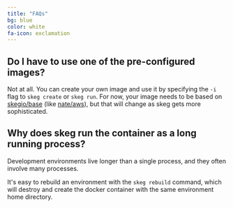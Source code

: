 ```yaml
---
title: "FAQs"
bg: blue
color: white
fa-icon: exclamation
---
```


## Do I have to use one of the pre-configured images?

Not at all.  You can create your own image and use it by specifying the `-i` flag to `skeg create` or `skeg run`.  For now, your image needs to be based on [skegio/base](https://hub.docker.com/r/skegio/base/) (like [nate/aws](https://hub.docker.com/r/nate/aws/)), but that will change as skeg gets more sophisticated.

## Why does skeg run the container as a long running process?

Development environments live longer than a single process, and they often involve many processes.

It's easy to rebuild an environment with the `skeg rebuild` command, which will destroy and create the docker container with the same environment home directory.
